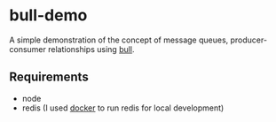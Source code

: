 # bull-demo

A simple demonstration of the concept of message queues, producer-consumer relationships using [bull](https://github.com/OptimalBits/bull).

## Requirements
- node
- redis (I used [docker](https://hub.docker.com/_/redis/) to run redis for local development)
